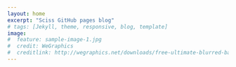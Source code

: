 ```yaml
---
layout: home
excerpt: "Sciss GitHub pages blog"
# tags: [Jekyll, theme, responsive, blog, template]
image:
#  feature: sample-image-1.jpg
#  credit: WeGraphics
#  creditlink: http://wegraphics.net/downloads/free-ultimate-blurred-background-pack/
---
```

